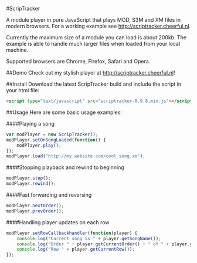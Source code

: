 #ScripTracker

A module player in pure JavaScript that plays MOD, S3M and XM files in modern browsers. For a working example see http://scriptracker.cheerful.nl.

Currently the maximum size of a module you can load is about 200kb. The example is able to handle much larger files when loaded from your local machine.

Supported browsers are Chrome, Firefox, Safari and Opera.

##Demo
Check out my stylish player at http://scriptracker.cheerful.nl!

##Install
Download the latest ScripTracker build and include the script in your html file:
```html
<script type="text/javascript" src="scriptracker-0.9.8.min.js"></script>
```

##Usage
Here are some basic usage examples:

####Playing a song
```javascript
var modPlayer = new ScripTracker();
modPlayer.setOnSongLoaded(function() {
	modPlayer.play();
});
modPlayer.load("http://my.website.com/cool_song.xm");
```

####Stopping playback and rewind to beginning
```javascript
modPlayer.stop();
modPlayer.rewind();
```

####Fast forwarding and reversing
```javascript
modPlayer.nextOrder();
modPlayer.prevOrder();
```

####Handling player updates on each row
```javascript
modPlayer.setRowCallbackhandler(function(player) {
	console.log("Current song is " + player.getSongName());
	console.log("Order " + player.getCurrentOrder() + " of " + player.getSongLength());
	console.log("Row " + player.getCurrentRow());
});
```

